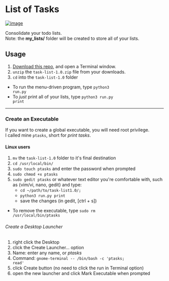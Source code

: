 # List of Tasks #

[![image](https://img.shields.io/badge/python-3.x-blue.svg)](https://www.python.org/downloads/)

Consolidate your todo lists.<br>
Note: the **my_lists/** folder will be created to store all of your lists.

## Usage ##

 1. [Download this repo](https://github.com/Mas9311/task-list/archive/v1.0.zip), and open a Terminal window.
 1. <code>unzip</code> the <code>task-list-1.0.zip</code> file from your downloads.
 1. <code>cd</code> into the <code>task-list-1.0</code> folder
   - To run the menu-driven program, type <code>python3 run.py</code>
   - To *just* print all of your lists, type <code>python3 run.py print</code>

---

### Create an Executable ###

If you want to create a global executable, you will need root privilege.<br>
I called mine <code>ptasks</code>, short for *print tasks*.

#### Linux users ####

 1. <code>mv</code> the <code>task-list-1.0</code> folder to it's final destination
 1. <code>cd /usr/local/bin/</code>
 1. <code>sudo touch ptasks</code> and enter the password when prompted
 1. <code>sudo chmod +x ptasks</code>
 1. <code>sudo gedit ptasks</code> or whatever text editor you're comfortable with, such as {vim/vi, nano, gedit} and type:
     - <code>cd ~/path/to/task-list1.0/;</code>
     - <code>python3 run.py print</code>
     - save the changes (in gedit, \[ctrl + s\])

 - To remove the executable, type <code>sudo rm /usr/local/bin/ptasks</code>

###### Create a Desktop Launcher #####

 1. right click the Desktop
 1. click the Create Launcher... option
 1. Name: enter any name, or *ptasks*
 1. Command: <code>gnome-terminal -- /bin/bash -c 'ptasks; read'</code>
 1. click Create button (no need to click the run in Terminal option)
 1. open the new launcher and click Mark Executable when prompted

